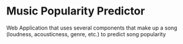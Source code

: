 # Music Popularity Predictor

Web Application that uses several components that make up a song (loudness, acousticness, genre, etc.) to predict song popularity
